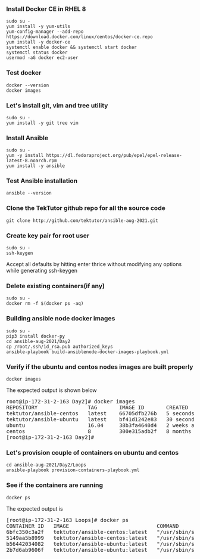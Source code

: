 ### Install Docker CE in RHEL 8
```
sudo su -
yum install -y yum-utils
yum-config-manager --add-repo https://download.docker.com/linux/centos/docker-ce.repo
yum install -y docker-ce
systemctl enable docker && systemctl start docker
systemctl status docker
usermod -aG docker ec2-user
```

### Test docker
```
docker --version
docker images
```

### Let's install git, vim and tree utility
```
sudo su -
yum install -y git tree vim
```

### Install Ansible
```
sudo su -
yum -y install https://dl.fedoraproject.org/pub/epel/epel-release-latest-8.noarch.rpm
yum install -y ansible
```

### Test Ansible installation
```
ansible --version
```

### Clone the TekTutor github repo for all the source code
```
git clone http://github.com/tektutor/ansible-aug-2021.git
```

### Create key pair for root user
```
sudo su -
ssh-keygen
```
Accept all defaults by hitting enter thrice without modifying any options while generating ssh-keygen

### Delete existing containers(if any)
```
sudo su -
docker rm -f $(docker ps -aq)
```

### Building ansible node docker images
```
sudo su -
pip3 install docker-py
cd ansible-aug-2021/Day2
cp /root/.ssh/id_rsa.pub authorized_keys
ansible-playbook build-ansiblenode-docker-images-playbook.yml
```

### Verify if the ubuntu and centos nodes images are built properly
```
docker images
```
The expected output is shown below
<pre>
root@ip-172-31-2-163 Day2]# docker images
REPOSITORY                TAG       IMAGE ID       CREATED          SIZE
tektutor/ansible-centos   latest    66705dfb276b   5 seconds ago    257MB
tektutor/ansible-ubuntu   latest    bf41d1242e83   30 seconds ago   220MB
ubuntu                    16.04     38b3fa4640d4   2 weeks ago      135MB
centos                    8         300e315adb2f   8 months ago     209MB
[root@ip-172-31-2-163 Day2]# 
</pre>

### Let's provision couple of containers on ubuntu and centos
```
cd ansible-aug-2021/Day2/Loops
ansible-playbook provision-containers-playbook.yml
```

### See if the containers are running
```
docker ps
```
The expected output is
<pre>
[root@ip-172-31-2-163 Loops]# docker ps
CONTAINER ID   IMAGE                            COMMAND               CREATED         STATUS         PORTS                                        NAMES
6bfc350c3a2f   tektutor/ansible-centos:latest   "/usr/sbin/sshd -D"   6 seconds ago   Up 6 seconds   0.0.0.0:3002->22/tcp, 0.0.0.0:9002->80/tcp   centos002
5149aa5b8999   tektutor/ansible-centos:latest   "/usr/sbin/sshd -D"   7 seconds ago   Up 6 seconds   0.0.0.0:3001->22/tcp, 0.0.0.0:9001->80/tcp   centos001
b56442034082   tektutor/ansible-ubuntu:latest   "/usr/sbin/sshd -D"   8 seconds ago   Up 7 seconds   0.0.0.0:2002->22/tcp, 0.0.0.0:8002->80/tcp   ubuntu002
2b7d6ab9606f   tektutor/ansible-ubuntu:latest   "/usr/sbin/sshd -D"   8 seconds ago   Up 8 seconds   0.0.0.0:2001->22/tcp, 0.0.0.0:8001->80/tcp   ubuntu001
</pre>
